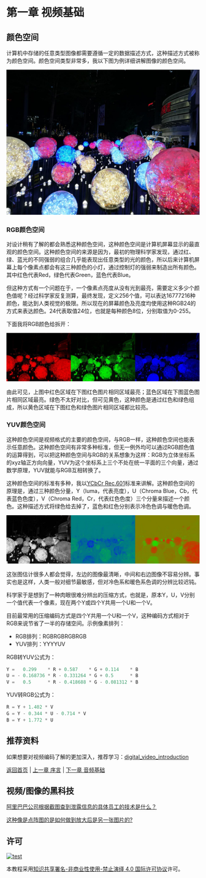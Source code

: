 # 第一章 视频基础

## 颜色空间

计算机中存储的任意类型图像都需要遵循一定的数据描述方式，这种描述方式被称为颜色空间。颜色空间类型非常多，我以下图为例详细讲解图像的颜色空间。

![src.jpg](../assets/img/exp1.jpg)

### RGB颜色空间

对设计稍有了解的都会熟悉这种颜色空间，这种颜色空间是计算机屏幕显示的最直观的颜色空间。这种颜色空间的来源是因为，最初的物理科学家发现，通过红、绿、蓝光的不同强弱的组合几乎能表现出任意类型的光的颜色，所以后来计算机屏幕上每个像素点都会有这三种颜色的小灯，通过控制灯的强弱来制造出所有颜色。其中红色代表Red，绿色代表Green，蓝色代表Blue。

但这种方式有一个问题在于，一个像素点亮度从没有光到最亮，需要定义多少个颜色值呢？经过科学家反复测算，最终发现，定义256个值，可以表达16777216种颜色，能达到人类视觉的极限。所以现在的屏幕颜色及亮度均使用这种RGB24的方式来表达颜色。24代表取值24位，也就是每种颜色8位，分别取值为0-255。

下面我将RGB颜色给拆开：

![src.jpg](../assets/img/exp1_rgb.jpg)

由此可见，上图中红色区域在下图红色图片相同区域最亮；蓝色区域在下图蓝色图片相同区域最亮。绿色不太好对比，但可见黄色，这种颜色是通过红色和绿色组成，所以黄色区域在下图红色和绿色图片相同区域都比较亮。

### YUV颜色空间

这种颜色空间是视频格式的主要的颜色空间，与RGB一样，这种颜色空间也能表示任意颜色。这种颜色空间有非常多种标准，但无一例外均可以通过RGB颜色值的运算得到，可以把这种颜色空间与RGB的关系想象为这样：RGB为立体坐标系的xyz轴正方向向量，YUV为这个坐标系上三个不处在统一平面的三个向量，通过数学原理，YUV就能与RGB互相转换了。

这种颜色空间的标准有多种，我以[YCbCr Rec.601](https://en.wikipedia.org/wiki/YCbCr)标准来讲解。这种颜色空间的原理是，通过三种颜色分量，Y（luma，代表亮度），U（Chroma Blue，Cb，代表蓝色色度），V（Chroma Red，Cr，代表红色色度）三个分量来描述一个颜色。这种描述方式将绿色给去掉了，蓝色和红色分别表示冷色色调与暖色色调。

![src.jpg](../assets/img/exp1_yuv.jpg)

这张图估计很多人都会觉得，左边的图像最清晰，中间和右边图像不容易分辨。事实也是这样，人类一般对细节最敏感，但对冷色系和暖色系色调的分辨比较迟钝。

科学家于是想到了一种肉眼很难分辨出的压缩方式，也就是，原本Y，U，V分别一个值代表一个像素，现在两个Y或四个Y共用一个U和一个V。

目前最常用的压缩编码方式是四个Y共用一个U和一个V，这种编码方式相对于RGB来说节省了一半的存储空间。示例像素排列：

* RGB排列：RGBRGBRGBRGB
* YUV排列：YYYYUV

RGB转YUV公式为：

```cpp
Y =   0.299    * R + 0.587    * G + 0.114    * B
U = - 0.168736 * R - 0.331264 * G + 0.5      * B
V =   0.5      * R - 0.418688 * G - 0.081312 * B
```

YUV转RGB公式为：

```cpp
R = Y + 1.402 * V
G = Y - 0.344 * U - 0.714 * V
B = Y + 1.772 * U
```

## 推荐资料

如果想要对视频编码了解的更加深入，推荐学习：[digital_video_introduction](https://github.com/leandromoreira/digital_video_introduction)

[返回首页](../README.md) | [上一章 序言](./00_startup.md) | [下一章 音频基础](./02_audio_introduce.md)

## 视频/图像的黑科技

[阿里巴巴公司根据截图查到泄露信息的具体员工的技术是什么？](https://www.zhihu.com/question/50735753/answer/122593277)

[这种像是点阵图的是如何做到放大后是另一张图片的?](https://www.zhihu.com/question/43473759/answer/118721356)

## 许可

[![test](https://i.creativecommons.org/l/by-nc-nd/4.0/80x15.png)](http://creativecommons.org/licenses/by-nc-nd/4.0/)

本教程采用[知识共享署名-非商业性使用-禁止演绎 4.0 国际许可协议](http://creativecommons.org/licenses/by-nc-nd/4.0/)许可。
